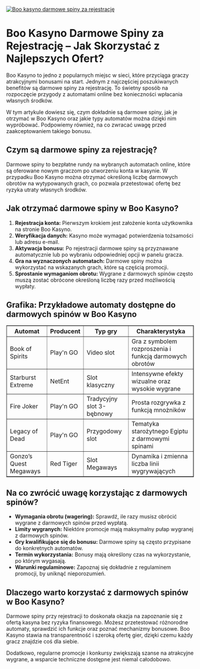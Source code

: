[![Boo kasyno darmowe spiny za rejestrację](https://123-caf.pages.dev/gitsignup.png)](https://vrmoo.ru/Bt82HjjY)

<h1>Boo Kasyno Darmowe Spiny za Rejestrację – Jak Skorzystać z Najlepszych Ofert?</h1> <p>Boo Kasyno to jedno z popularnych miejsc w sieci, które przyciąga graczy atrakcyjnymi bonusami na start. Jednym z najczęściej poszukiwanych benefitów są darmowe spiny za rejestrację. To świetny sposób na rozpoczęcie przygody z automatami online bez konieczności wpłacania własnych środków.</p> <p>W tym artykule dowiesz się, czym dokładnie są darmowe spiny, jak je otrzymać w Boo Kasyno oraz jakie typy automatów można dzięki nim wypróbować. Podpowiemy również, na co zwracać uwagę przed zaakceptowaniem takiego bonusu.</p>  <h2>Czym są darmowe spiny za rejestrację?</h2> <p>Darmowe spiny to bezpłatne rundy na wybranych automatach online, które są oferowane nowym graczom po utworzeniu konta w kasynie. W przypadku Boo Kasyno można otrzymać określoną liczbę darmowych obrotów na wytypowanych grach, co pozwala przetestować ofertę bez ryzyka utraty własnych środków.</p>  <h2>Jak otrzymać darmowe spiny w Boo Kasyno?</h2> <ol>   <li><strong>Rejestracja konta:</strong> Pierwszym krokiem jest założenie konta użytkownika na stronie Boo Kasyno.</li>   <li><strong>Weryfikacja danych:</strong> Kasyno może wymagać potwierdzenia tożsamości lub adresu e-mail.</li>   <li><strong>Aktywacja bonusu:</strong> Po rejestracji darmowe spiny są przyznawane automatycznie lub po wybraniu odpowiedniej opcji w panelu gracza.</li>   <li><strong>Gra na wyznaczonych automatach:</strong> Darmowe spiny można wykorzystać na wskazanych grach, które są częścią promocji.</li>   <li><strong>Sprostanie wymaganiom obrotu:</strong> Wygrane z darmowych spinów często muszą zostać obrócone określoną liczbę razy przed możliwością wypłaty.</li> </ol>  <h2>Grafika: Przykładowe automaty dostępne do darmowych spinów w Boo Kasyno</h2> <table border="1" cellpadding="5" cellspacing="0">   <thead>     <tr>       <th>Automat</th>       <th>Producent</th>       <th>Typ gry</th>       <th>Charakterystyka</th>     </tr>   </thead>   <tbody>     <tr>       <td>Book of Spirits</td>       <td>Play'n GO</td>       <td>Video slot</td>       <td>Gra z symbolem rozproszenia i funkcją darmowych obrotów</td>     </tr>     <tr>       <td>Starburst Extreme</td>       <td>NetEnt</td>       <td>Slot klasyczny</td>       <td>Intensywne efekty wizualne oraz wysokie wygrane</td>     </tr>     <tr>       <td>Fire Joker</td>       <td>Play'n GO</td>       <td>Tradycyjny slot 3-bębnowy</td>       <td>Prosta rozgrywka z funkcją mnożników</td>     </tr>     <tr>       <td>Legacy of Dead</td>       <td>Play'n GO</td>       <td>Przygodowy slot</td>       <td>Tematyka starożytnego Egiptu z darmowymi spinami</td>     </tr>     <tr>       <td>Gonzo’s Quest Megaways</td>       <td>Red Tiger</td>       <td>Slot Megaways</td>       <td>Dynamika i zmienna liczba linii wygrywających</td>     </tr>   </tbody> </table>  <h2>Na co zwrócić uwagę korzystając z darmowych spinów?</h2> <ul>   <li><strong>Wymagania obrotu (wagering):</strong> Sprawdź, ile razy musisz obrócić wygrane z darmowych spinów przed wypłatą.</li>   <li><strong>Limity wygranych:</strong> Niektóre promocje mają maksymalny pułap wygranej z darmowych spinów.</li>   <li><strong>Gry kwalifikujące się do bonusu:</strong> Darmowe spiny są często przypisane do konkretnych automatów.</li>   <li><strong>Termin wykorzystania:</strong> Bonusy mają określony czas na wykorzystanie, po którym wygasają.</li>   <li><strong>Warunki regulaminowe:</strong> Zapoznaj się dokładnie z regulaminem promocji, by uniknąć nieporozumień.</li> </ul>  <h2>Dlaczego warto korzystać z darmowych spinów w Boo Kasyno?</h2> <p>Darmowe spiny przy rejestracji to doskonała okazja na zapoznanie się z ofertą kasyna bez ryzyka finansowego. Możesz przetestować różnorodne automaty, sprawdzić ich funkcje oraz poznać mechanizmy bonusowe. Boo Kasyno stawia na transparentność i szeroką ofertę gier, dzięki czemu każdy gracz znajdzie coś dla siebie.</p> <p>Dodatkowo, regularne promocje i konkursy zwiększają szanse na atrakcyjne wygrane, a wsparcie techniczne dostępne jest niemal całodobowo.</p>